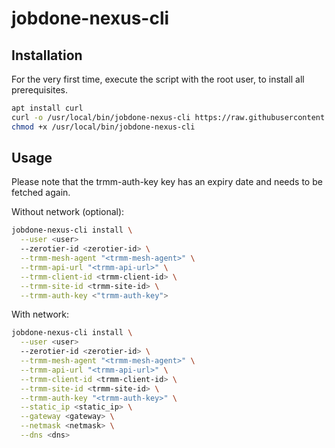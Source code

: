 # jobdone-nexus-cli

## Installation

For the very first time, execute the script with the root user, to install all prerequisites.

```bash
apt install curl
curl -o /usr/local/bin/jobdone-nexus-cli https://raw.githubusercontent.com/jobdone-official/jobdone-nexus-cli/main/jobdone-nexus-cli
chmod +x /usr/local/bin/jobdone-nexus-cli
```

## Usage

Please note that the trmm-auth-key key has an expiry date and needs to be fetched again.

Without network (optional):

```bash
jobdone-nexus-cli install \
  --user <user>
  --zerotier-id <zerotier-id> \
  --trmm-mesh-agent "<trmm-mesh-agent>" \
  --trmm-api-url "<trmm-api-url>" \
  --trmm-client-id <trmm-client-id> \
  --trmm-site-id <trmm-site-id> \
  --trmm-auth-key <"trmm-auth-key">
```

With network:

```bash
jobdone-nexus-cli install \
  --user <user>
  --zerotier-id <zerotier-id> \
  --trmm-mesh-agent "<trmm-mesh-agent>" \
  --trmm-api-url "<trmm-api-url>" \
  --trmm-client-id <trmm-client-id> \
  --trmm-site-id <trmm-site-id> \
  --trmm-auth-key "<trmm-auth-key>" \
  --static_ip <static_ip> \
  --gateway <gateway> \
  --netmask <netmask> \
  --dns <dns>
```
